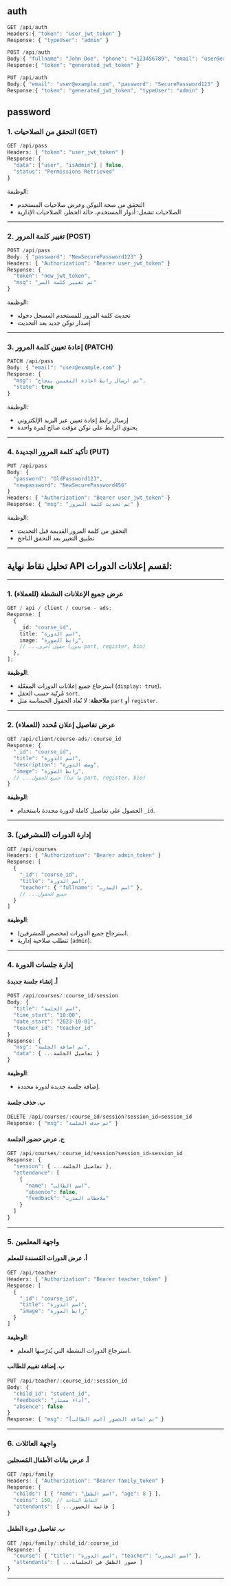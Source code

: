## auth

```ts
GET /api/auth
Headers:{ "token": "user_jwt_token" }
Response: { "typeUser": "admin" }
```

```ts
POST /api/auth
Body:{ "fullname": "John Doe", "phone": "+123456789", "email": "user@example.com", "password": "SecurePassword123" }
Response:{ "token": "generated_jwt_token" }
```

```ts
PUT /api/auth
Body:{ "email": "user@example.com", "password": "SecurePassword123" }
Response:{ "token": "generated_jwt_token", "typeUser": "admin" }
```

## password

### 1. التحقق من الصلاحيات (GET)

```ts
GET /api/pass
Headers: { "token": "user_jwt_token" }
Response: {
  "data": ["user", "isAdmin"] | false,
  "status": "Permissions Retrieved"
}
```

الوظيفة:

- التحقق من صحة التوكن وعرض صلاحيات المستخدم
- الصلاحيات تشمل: أدوار المستخدم، حالة الحظر، الصلاحيات الإدارية

---

### 2. تغيير كلمة المرور (POST)

```ts
POST /api/pass
Body: { "password": "NewSecurePassword123" }
Headers: { "Authorization": "Bearer user_jwt_token" }
Response: {
  "token": "new_jwt_token",
  "msg": "تم تغيير كلمة السر"
}
```

الوظيفة:

- تحديث كلمة المرور للمستخدم المسجل دخوله
- إصدار توكن جديد بعد التحديث

---

### 3. إعادة تعيين كلمة المرور (PATCH)

```ts
PATCH /api/pass
Body: { "email": "user@example.com" }
Response: {
  "msg": "تم ارسال رابط اعادة التعيين بنجاح",
  "state": true
}
```

الوظيفة:

- إرسال رابط إعادة تعيين عبر البريد الإلكتروني
- يحتوي الرابط على توكن مؤقت صالح لمرة واحدة

---

### 4. تأكيد كلمة المرور الجديدة (PUT)

```ts
PUT /api/pass
Body: {
  "password": "OldPassword123",
  "newpassword": "NewSecurePassword456"
}
Headers: { "Authorization": "Bearer user_jwt_token" }
Response: { "msg": "تم تحديث كلمة المرور" }
```

الوظيفة:

- التحقق من كلمة المرور القديمة قبل التحديث
- تطبيق التغيير بعد التحقق الناجح

---

## تحليل نقاط نهاية API لقسم إعلانات الدورات:

---

### 1. عرض جميع الإعلانات النشطة (للعملاء)

```ts
GET / api / client / course - ads;
Response: [
  {
    _id: "course_id",
    title: "اسم الدورة",
    image: "رابط الصورة",
    // ...حقول أخرى (بدون part, register, bio)
  },
];
```

**الوظيفة**:

- استرجاع جميع إعلانات الدورات المفعّلة (`display: true`).
- مُرتّبة حسب الحقل `sort`.
- **ملاحظة**: لا تُعاد الحقول الحساسة مثل `part` أو `register`.

---

### 2. عرض تفاصيل إعلان مُحدد (للعملاء)

```ts
GET /api/client/course-ads/:course_id
Response: {
  "_id": "course_id",
  "title": "اسم الدورة",
  "description": "وصف الدورة",
  "image": "رابط الصورة",
  // ...جميع الحقول (ما عدا part, register, bio)
}
```

**الوظيفة**:

- الحصول على تفاصيل كاملة لدورة محددة باستخدام `_id`.

---

### 3. إدارة الدورات (للمشرفين)

```ts
GET /api/courses
Headers: { "Authorization": "Bearer admin_token" }
Response: [
  {
    "_id": "course_id",
    "title": "اسم الدورة",
    "teacher": { "fullname": "اسم المدرب" },
    // ...جميع الحقول
  }
]
```

**الوظيفة**:

- استرجاع جميع الدورات (مخصص للمشرفين).
- تتطلب صلاحية إدارية (`admin`).

---

### 4. إدارة جلسات الدورة

#### أ. إنشاء جلسة جديدة

```ts
POST /api/courses/:course_id/session
Body: {
  "title": "اسم الجلسة",
  "time_start": "10:00",
  "date_start": "2023-10-01",
  "teacher_id": "teacher_id"
}
Response: {
  "msg": "تم اضافة الجلسة",
  "data": { ...تفاصيل الجلسة }
}
```

**الوظيفة**:

- إضافة جلسة جديدة لدورة محددة.

#### ب. حذف جلسة

```ts
DELETE /api/courses/:course_id/session?session_id=session_id
Response: { "msg": "تم حذف الجلسة" }
```

#### ج. عرض حضور الجلسة

```ts
GET /api/courses/:course_id/session?session_id=session_id
Response: {
  "session": { ...تفاصيل الجلسة },
  "attendance": [
    {
      "name": "اسم الطالب",
      "absence": false,
      "feedback": "ملاحظات المدرب"
    }
  ]
}
```

---

### 5. واجهة المعلمين

#### أ. عرض الدورات المُسندة للمعلم

```ts
GET /api/teacher
Headers: { "Authorization": "Bearer teacher_token" }
Response: [
  {
    "_id": "course_id",
    "title": "اسم الدورة",
    "image": "رابط الصورة"
  }
]
```

**الوظيفة**:

- استرجاع الدورات النشطة التي يُدرّسها المعلم.

#### ب. إضافة تقييم للطالب

```ts
PUT /api/teacher/:course_id/:session_id
Body: {
  "child_id": "student_id",
  "feedback": "أداء ممتاز",
  "absence": false
}
Response: { "msg": "تم اضافة الحضور [اسم الطالب]" }
```

---

### 6. واجهة العائلات

#### أ. عرض بيانات الأطفال المُسجلين

```ts
GET /api/family
Headers: { "Authorization": "Bearer family_token" }
Response: {
  "childs": [ { "name": "اسم الطفل", "age": 8 } ],
  "coins": 150, // النقاط المتاحة
  "attendants": [ ...قائمة الحضور ]
}
```

#### ب. تفاصيل دورة الطفل

```ts
GET /api/family/:child_id/:course_id
Response: {
  "course": { "title": "اسم الدورة", "teacher": "اسم المدرب" },
  "attendants": [ ...حضور الطفل في الجلسات ]
}
```

--- 
